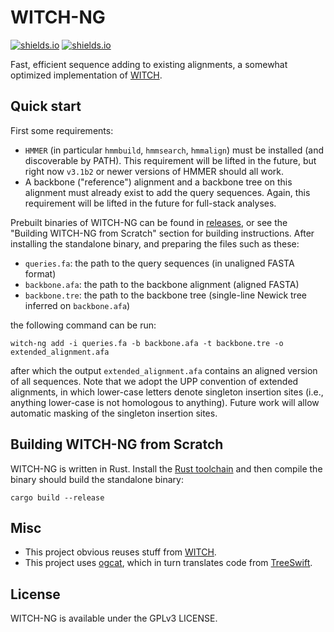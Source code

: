 WITCH-NG
================

[![shields.io](https://img.shields.io/badge/recommended_version-0.0.2-blue?style=for-the-badge)](https://github.com/RuneBlaze/WITCH-NG/releases/tag/v0.0.2) [![shields.io](https://img.shields.io/badge/research_paper-biorxiv_preprint-blue?style=for-the-badge)](https://www.biorxiv.org/content/10.1101/2022.08.08.503232v1)

Fast, efficient sequence adding to existing alignments, a somewhat optimized implementation of [WITCH](https://github.com/c5shen/WITCH).

## Quick start

First some requirements:

 - `HMMER` (in particular `hmmbuild`, `hmmsearch`, `hmmalign`) must be installed (and discoverable by PATH). This requirement will be lifted in the future, but right now `v3.1b2` or newer versions of HMMER should all work.
 - A backbone ("reference") alignment and a backbone tree on this alignment must already exist to add the query sequences. Again, this requirement will be lifted in the future for full-stack analyses.

Prebuilt binaries of WITCH-NG can be found in [releases](https://github.com/RuneBlaze/WITCH-NG/releases/), or see the "Building WITCH-NG from Scratch" section for building instructions. After installing the standalone binary, and preparing the files such as these:

 - `queries.fa`: the path to the query sequences (in unaligned FASTA format)
 - `backbone.afa`: the path to the backbone alignment (aligned FASTA)
 - `backbone.tre`: the path to the backbone tree (single-line Newick tree inferred on `backbone.afa`)

the following command can be run:

```shell
witch-ng add -i queries.fa -b backbone.afa -t backbone.tre -o extended_alignment.afa
```

after which the output `extended_alignment.afa` contains an aligned version of all sequences. Note that we adopt the UPP convention of extended alignments, in which lower-case letters denote singleton insertion sites (i.e., anything lower-case is not homologous to anything). Future work will allow automatic masking of the singleton insertion sites.

## Building WITCH-NG from Scratch

WITCH-NG is written in Rust. Install the [Rust toolchain](https://www.rust-lang.org/tools/install) and then compile the binary should build the standalone binary:

```shell
cargo build --release
```

## Misc

 - This project obvious reuses stuff from [WITCH](https://github.com/c5shen/WITCH).
 - This project uses [ogcat](https://github.com/RuneBlaze/ogcat), which in turn translates code from [TreeSwift](https://niema.net/TreeSwift/).

## License

WITCH-NG is available under the GPLv3 LICENSE.